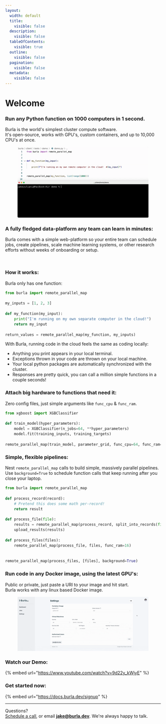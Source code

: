 ```yaml
---
layout:
  width: default
  title:
    visible: false
  description:
    visible: false
  tableOfContents:
    visible: true
  outline:
    visible: false
  pagination:
    visible: false
  metadata:
    visible: false
---
```


# Welcome

### Run any Python function on 1000 computers in 1 second.

Burla is the world's simplest cluster compute software.\
It's open-source, works with GPU's, custom containers, and up to 10,000 CPU's at once.

<figure><img src=".gitbook/assets/main_demo.gif" alt=""><figcaption></figcaption></figure>

### A fully fledged data-platform any team can learn in minutes:

Burla comes with a simple web-platform so your entire team can schedule jobs, create pipelines, scale machine learning systems, or other research efforts without weeks of onboarding or setup.

<figure><img src=".gitbook/assets/FINAL-lowfr.gif" alt=""><figcaption></figcaption></figure>

### **How it works:**

Burla only has one function:

```python
from burla import remote_parallel_map

my_inputs = [1, 2, 3]

def my_function(my_input):
    print("I'm running on my own separate computer in the cloud!")
    return my_input
    
return_values = remote_parallel_map(my_function, my_inputs)
```

With Burla, running code in the cloud feels the same as coding locally:

* Anything you print appears in your local terminal.
* Exceptions thrown in your code are thrown on your local machine.
* Your local python packages are automatically synchronized with the cluster.
* Responses are pretty quick, you can call a million simple functions in a couple seconds!

### Attach big hardware to functions that need it:

Zero config files, just simple arguments like `func_cpu` & `func_ram`.

```python
from xgboost import XGBClassifier

def train_model(hyper_parameters):
    model = XGBClassifier(n_jobs=64, **hyper_parameters)
    model.fit(training_inputs, training_targets)
    
remote_parallel_map(train_model, parameter_grid, func_cpu=64, func_ram=256)
```

### Simple, flexible pipelines:

Nest `remote_parallel_map` calls to build simple, massively parallel pipelines.\
Use `background=True` to schedule function calls that keep running after you close your laptop.

```python
from burla import remote_parallel_map

def process_record(record):
    # Pretend this does some math per-record!
    return result

def process_file(file):
    results = remote_parallel_map(process_record, split_into_records(file))
    upload_results(results)

def process_files(files):
    remote_parallel_map(process_file, files, func_ram=16)
    

remote_parallel_map(process_files, [files], background=True)
```

### Run code in any Docker image, using the latest GPU's:

Public or private, just paste a URI to your image and hit start.\
Burla works with any linux based Docker image.

<figure><img src=".gitbook/assets/settings_demo.gif" alt=""><figcaption></figcaption></figure>

### Watch our Demo:

{% embed url="https://www.youtube.com/watch?v=9d22y_kWjyE" %}

### &#x20;Get started now:

{% embed url="https://docs.burla.dev/signup" %}







***

Questions?\
[Schedule a call](http://cal.com/jakez/burla), or email **jake@burla.dev**. We're always happy to talk.
